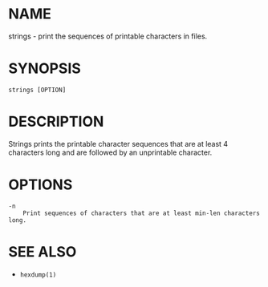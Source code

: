 # NAME
strings - print the sequences of printable characters in files.

# SYNOPSIS

    strings [OPTION]

# DESCRIPTION
Strings prints the printable character sequences that are at least 4 characters long and are followed by an unprintable character.

# OPTIONS
    -n
        Print sequences of characters that are at least min-len characters long.

# SEE ALSO
- `hexdump(1)`
